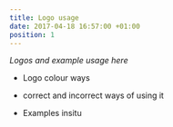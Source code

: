 ```yaml
---
title: Logo usage
date: 2017-04-18 16:57:00 +01:00
position: 1
---
```


*Logos and example usage here*

* Logo colour ways

* correct and incorrect ways of using it

* Examples insitu